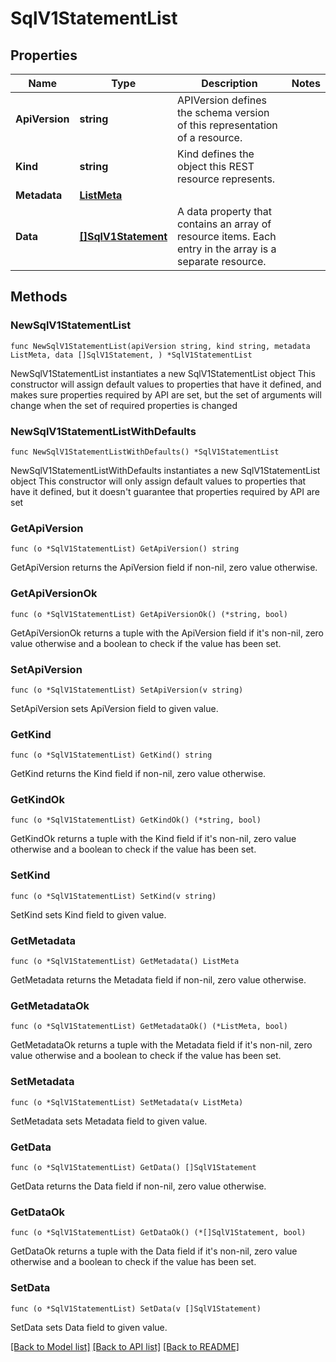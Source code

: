 # SqlV1StatementList

## Properties

Name | Type | Description | Notes
------------ | ------------- | ------------- | -------------
**ApiVersion** | **string** | APIVersion defines the schema version of this representation of a resource. | 
**Kind** | **string** | Kind defines the object this REST resource represents. | 
**Metadata** | [**ListMeta**](ListMeta.md) |  | 
**Data** | [**[]SqlV1Statement**](SqlV1Statement.md) | A data property that contains an array of resource items. Each entry in the array is a separate resource. | 

## Methods

### NewSqlV1StatementList

`func NewSqlV1StatementList(apiVersion string, kind string, metadata ListMeta, data []SqlV1Statement, ) *SqlV1StatementList`

NewSqlV1StatementList instantiates a new SqlV1StatementList object
This constructor will assign default values to properties that have it defined,
and makes sure properties required by API are set, but the set of arguments
will change when the set of required properties is changed

### NewSqlV1StatementListWithDefaults

`func NewSqlV1StatementListWithDefaults() *SqlV1StatementList`

NewSqlV1StatementListWithDefaults instantiates a new SqlV1StatementList object
This constructor will only assign default values to properties that have it defined,
but it doesn't guarantee that properties required by API are set

### GetApiVersion

`func (o *SqlV1StatementList) GetApiVersion() string`

GetApiVersion returns the ApiVersion field if non-nil, zero value otherwise.

### GetApiVersionOk

`func (o *SqlV1StatementList) GetApiVersionOk() (*string, bool)`

GetApiVersionOk returns a tuple with the ApiVersion field if it's non-nil, zero value otherwise
and a boolean to check if the value has been set.

### SetApiVersion

`func (o *SqlV1StatementList) SetApiVersion(v string)`

SetApiVersion sets ApiVersion field to given value.


### GetKind

`func (o *SqlV1StatementList) GetKind() string`

GetKind returns the Kind field if non-nil, zero value otherwise.

### GetKindOk

`func (o *SqlV1StatementList) GetKindOk() (*string, bool)`

GetKindOk returns a tuple with the Kind field if it's non-nil, zero value otherwise
and a boolean to check if the value has been set.

### SetKind

`func (o *SqlV1StatementList) SetKind(v string)`

SetKind sets Kind field to given value.


### GetMetadata

`func (o *SqlV1StatementList) GetMetadata() ListMeta`

GetMetadata returns the Metadata field if non-nil, zero value otherwise.

### GetMetadataOk

`func (o *SqlV1StatementList) GetMetadataOk() (*ListMeta, bool)`

GetMetadataOk returns a tuple with the Metadata field if it's non-nil, zero value otherwise
and a boolean to check if the value has been set.

### SetMetadata

`func (o *SqlV1StatementList) SetMetadata(v ListMeta)`

SetMetadata sets Metadata field to given value.


### GetData

`func (o *SqlV1StatementList) GetData() []SqlV1Statement`

GetData returns the Data field if non-nil, zero value otherwise.

### GetDataOk

`func (o *SqlV1StatementList) GetDataOk() (*[]SqlV1Statement, bool)`

GetDataOk returns a tuple with the Data field if it's non-nil, zero value otherwise
and a boolean to check if the value has been set.

### SetData

`func (o *SqlV1StatementList) SetData(v []SqlV1Statement)`

SetData sets Data field to given value.



[[Back to Model list]](../README.md#documentation-for-models) [[Back to API list]](../README.md#documentation-for-api-endpoints) [[Back to README]](../README.md)


